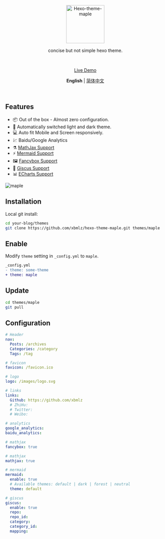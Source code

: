 <p align='center'>
  <img src='https://raw.githubusercontent.com/xbmlz/hexo-theme-maple/main/source/images/logo.svg' alt='Hexo-theme-maple' width='120'/>
</p>

<p align='center'>
concise but not simple hexo theme.
</p>

<br>

<p align='center'>
<a href="https://xbmlz.github.io">Live Demo</a>
</p>

<p align='center'>
<b>English</b> | <a href="https://github.com/xbmlz/hexo-theme-maple/blob/main/README.zh-CN.md">简体中文</a>

</p>

<br>

## Features

- 📦 Out of the box - Almost zero configuration.
- 🎨 Automatically switched light and dark theme.
- 💻 Auto fit Mobile and Screen responsively.
- 💹 Baidu/Google Analytics
- ⚗️ [MathJax Support](http://docs.mathjax.org/en/latest/)
- ⚡️ [Mermaid Support](https://mermaid-js.github.io/mermaid)
- 🖼️ [Fancybox Support](https://fancyapps.com/docs/ui/fancybox)
- 🦜 [Giscus Support](https://giscus.app/zh-CN)
- 📊 [ECharts Support](https://echarts.apache.org/)

![maple](https://cdn.jsdelivr.net/gh/xbmlz/static@main/img/Maple.png)

## Installation

Local git install:

```bash
cd your-blog/themes
git clone https://github.com/xbmlz/hexo-theme-maple.git themes/maple
```

## Enable

Modify `theme` setting in `_config.yml` to `maple`.

```diff
_config.yml
- theme: some-theme
+ theme: maple
```

## Update

```bash
cd themes/maple
git pull
```

## Configuration

```yaml
# Header
nav:
  Posts: /archives
  Categories: /category
  Tags: /tag

# favicon
favicon: /favicon.ico

# logo
logo: /images/logo.svg

# links
links:
  Github: https://github.com/xbmlz
  # ZhiHu:
  # Twitter:
  # Weibo:

# analytics
google_analytics:
baidu_analytics:

# mathjax
fancybox: true

# mathjax
mathjax: true

# mermaid
mermaid:
  enable: true
  # Available themes: default | dark | forest | neutral
  theme: default

# giscus
giscus:
  enable: true
  repo:
  repo_id:
  category:
  category_id:
  mapping:
```

